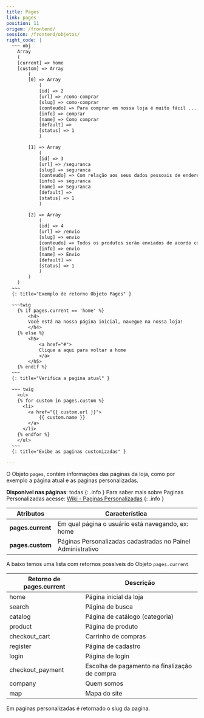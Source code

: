 ```yaml
---
title: Pages
link: pages
position: 11
origem: /frontend/ 
session: /frontend/objetos/
right_code: |
  ~~~ obj
    Array
    (
    [current] => home
    [custom] => Array
        (
        [0] => Array
            (
            [id] => 2
            [url] => /como-comprar
            [slug] => como-comprar
            [conteudo] => Para comprar em nossa loja é muito fácil ...
            [info] => comprar
            [name] => Como comprar
            [default] => 
            [status] => 1
            )

        [1] => Array
            (
            [id] => 3
            [url] => /seguranca
            [slug] => seguranca
            [conteudo] => Com relação aos seus dados pessoais de endereçamento, pagamento e conteúdo do pedido, você pode estar certo de que não serão utilizados para outros fins que não o de processamento dos pedidos realizados, não sendo portanto divulgados em hipótese alguma.
            [info] => seguranca
            [name] => Seguranca
            [default] => 
            [status] => 1
            )

        [2] => Array
            (
            [id] => 4
            [url] => /envio
            [slug] => envio
            [conteudo] => Todos os produtos serão enviados de acordo com a forma escolhida pelo cliente, em até 2 dias úteis da confirmação do pagamento. O prazo para a entrega varia de acordo com a forma de envio escolhida e não é de nossa responsabilidade, ,já que a entrega fica a cargo dos Correios....
            [info] => envio
            [name] => Envio
            [default] => 
            [status] => 1
            )
        )
    )
  ~~~
  {: title="Exemplo de retorno Objeto Pages" }

  ~~~twig
    {% if pages.current == 'home' %}
        <h4>
        Você está na nossa página inicial, navegue na nossa loja!
        </h4>
    {% else %}
        <h5>
            <a href="#">
            Clique a aqui para voltar a home
            </a>
        </h5>
    {% endif %}
  ~~~
  {: title="Verifica a pagina atual" }

  ~~~ twig
    <ul>
    {% for custom in pages.custom %}
      <li>
        <a href="{{ custom.url }}">
            {{ custom.name }}
        </a>
      </li>
    {% endfor %}
    </ul>
  ~~~
  {: title="Exibe as paginas customizadas" }

---
```


O Objeto `pages`, contém informações das páginas da loja, como por exemplo a página atual e as paginas personalizadas.



**Disponível nas páginas**: todas
{: .info }
Para saber mais sobre Paginas Personalizadas acesse:  [Wiki - Paginas Personalizadas](http://atendimento.tray.com.br/hc/pt-br/articles/211842867-URL-Personalizada)
{: .info }


Atributos | Característica
------------------- | ------
**pages.current** |	Em qual página o usuário está navegando, ex: home
**pages.custom** | Páginas Personalizadas cadastradas no Painel Administrativo

A baixo temos uma lista com retornos possíveis do Objeto `pages.current`
  
Retorno de pages.current |	Descrição
------------------- | ------
home|	Página inicial da loja
search|	Página de busca
catalog|	Página de catálogo (categoria)
product	|Página de produto
checkout_cart|	Carrinho de compras
register|	Página de cadastro
login|	Página de login
checkout_payment|	Escolha de pagamento na finalização de compra
company|	Quem somos
map|	Mapa do site

Em paginas personalizadas é retornado o slug da pagina.

